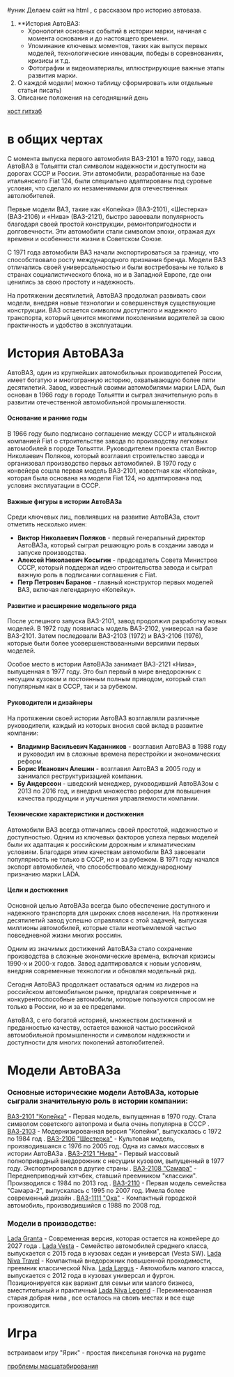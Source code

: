 #уник
Делаем сайт на html , с рассказом про историю автоваза.

1. **История АвтоВАЗ:
    - Хронология основных событий в истории марки, начиная с момента основания и до настоящего времени.
    - Упоминание ключевых моментов, таких как выпуск первых моделей, технологические инновации, победы в соревнованиях, кризисы и т.д.
    - Фотографии и видеоматериалы, иллюстрирующие важные этапы развития марки.
2.  О каждой модели( можно таблицу сформировать или отдельные статьи писать)
3. Описание положения на сегодняшний день 

 [хост гитхаб](https://www.youtube.com/watch?v=S3pkpo5NqJY&ab_channel=CodingWithTopchiy)
 # в общих чертах 
 
 С момента выпуска первого автомобиля ВАЗ-2101 в 1970 году, завод АвтоВАЗ в Тольятти стал символом надежности и доступности на дорогах СССР и России. Эти автомобили, разработанные на базе итальянского Fiat 124, были специально адаптированы под суровые  условия, что сделало их незаменимыми для отечественных автолюбителей.

Первые модели ВАЗ, такие как «Копейка» (ВАЗ-2101), «Шестерка» (ВАЗ-2106) и «Нива» (ВАЗ-2121), быстро завоевали популярность благодаря своей простой конструкции, ремонтопригодности и долговечности. Эти автомобили стали символом эпохи, отражая дух времени и особенности жизни в Советском Союзе.

С 1971 года автомобили ВАЗ начали экспортироваться за границу, что способствовало росту международного признания бренда. Модели ВАЗ отличались своей универсальностью и были востребованы не только в странах социалистического блока, но и в Западной Европе, где они ценились за свою простоту и надежность.

На протяжении десятилетий, АвтоВАЗ продолжал развивать свои модели, внедряя новые технологии и совершенствуя существующие конструкции. ВАЗ остается символом доступного и надежного транспорта, который ценится многими поколениями водителей за свою практичность и удобство в эксплуатации.

# История АвтоВАЗа

АвтоВАЗ, один из крупнейших автомобильных производителей России, имеет богатую и многогранную историю, охватывающую более пяти десятилетий. Завод, известный своими автомобилями марки LADA, был основан в 1966 году в городе Тольятти и сыграл значительную роль в развитии отечественной автомобильной промышленности.

#### Основание и ранние годы

В 1966 году было подписано соглашение между СССР и итальянской компанией Fiat о строительстве завода по производству легковых автомобилей в городе Тольятти. Руководителем проекта стал Виктор Николаевич Поляков, который возглавил строительство завода и организовал производство первых автомобилей. В 1970 году с конвейера сошла первая модель ВАЗ-2101, известная как «Копейка», которая была основана на модели Fiat 124, но адаптирована под условия эксплуатации в СССР.

#### Важные фигуры в истории АвтоВАЗа

Среди ключевых лиц, повлиявших на развитие АвтоВАЗа, стоит отметить несколько имен:

- **Виктор Николаевич Поляков** - первый генеральный директор АвтоВАЗа, который сыграл решающую роль в создании завода и запуске производства.
- **Алексей Николаевич Косыгин** - председатель Совета Министров СССР, который поддержал идею строительства завода и сыграл важную роль в подписании соглашения с Fiat.
- **Петр Петрович Баранов** - главный конструктор первых моделей ВАЗ, включая легендарную «Копейку».

#### Развитие и расширение модельного ряда

После успешного запуска ВАЗ-2101, завод продолжил разработку новых моделей. В 1972 году появилась модель ВАЗ-2102, универсал на базе ВАЗ-2101. Затем последовали ВАЗ-2103 (1972) и ВАЗ-2106 (1976), которые были более усовершенствованными версиями первых моделей.

Особое место в истории АвтоВАЗа занимает ВАЗ-2121 «Нива», выпущенная в 1977 году. Это был первый в мире внедорожник с несущим кузовом и постоянным полным приводом, который стал популярным как в СССР, так и за рубежом.

#### Руководители и дизайнеры

На протяжении своей истории АвтоВАЗ возглавляли различные руководители, каждый из которых вносил свой вклад в развитие компании:

- **Владимир Васильевич Каданников** - возглавил АвтоВАЗ в 1988 году и руководил им в сложные времена перестройки и экономических реформ.
- **Борис Иванович Алешин** - возглавил АвтоВАЗ в 2005 году и занимался реструктуризацией компании.
- **Бу Андерссон** - шведский менеджер, руководивший АвтоВАЗом с 2013 по 2016 год, и внедрил множество реформ для повышения качества продукции и улучшения управляемости компании.

#### Технические характеристики и достижения

Автомобили ВАЗ всегда отличались своей простотой, надежностью и доступностью. Одним из ключевых факторов успеха первых моделей были их адаптация к российским дорожным и климатическим условиям. Благодаря этим качествам автомобили ВАЗ завоевали популярность не только в СССР, но и за рубежом. В 1971 году начался экспорт автомобилей, что способствовало международному признанию марки LADA.

#### Цели и достижения

Основной целью АвтоВАЗа всегда было обеспечение доступного и надежного транспорта для широких слоев населения. На протяжении десятилетий завод успешно справлялся с этой задачей, выпуская миллионы автомобилей, которые стали неотъемлемой частью повседневной жизни многих россиян.

Одним из значимых достижений АвтоВАЗа стало сохранение производства в сложные экономические времена, включая кризисы 1990-х и 2000-х годов. Завод адаптировался к новым условиям, внедряя современные технологии и обновляя модельный ряд.

Сегодня АвтоВАЗ продолжает оставаться одним из лидеров на российском автомобильном рынке, предлагая современные и конкурентоспособные автомобили, которые пользуются спросом не только в России, но и за ее пределами.

АвтоВАЗ, с его богатой историей, множеством достижений и преданностью качеству, остается важной частью российской автомобильной промышленности и символом надежности и доступности для многих поколений автолюбителей.

# Модели АвтоВАЗа

### Основные исторические модели АвтоВАЗа, которые сыграли значительную роль в истории компании:
[ВАЗ-2101 "Копейка"](https://semyaivera.ru/wp-content/uploads/2019/09/vaz-2101.jpg) - Первая модель, выпущенная в 1970 году. Стала символом советского автопрома и была очень популярна в СССР .
[ВАЗ-2103](https://avatars.mds.yandex.net/get-autoru-vos/2104415/1d5963a2822d4f35b2023cdf812bb481/1200x900) - Модернизированная версия "Копейки", выпускалась с 1972 по 1984 год .
[ВАЗ-2106 "Шестерка"](https://carsdaily.ru/wp-content/uploads/2023/10/20231031-6540c8fe9d6ae-1000x525.jpg) - Культовая модель, производившаяся с 1976 по 2005 год. Одна из самых массовых в истории АвтоВАЗа .
[ВАЗ-2121 "Нива"](https://cdn.fishki.net/upload/post/201507/02/1584024/012.jpg) - Первый массовый полноприводный внедорожник с несущим кузовом, выпущенный в 1977 году. Экспортировался в другие страны .
[ВАЗ-2108 "Самара"](https://myskillsconnect.com/uploads/posts/2023-06/1685976670_myskillsconnect-com-p-vaz-2108-na-eksport-otlichiya-foto-6.jpg) - Переднеприводный хэтчбек, ставший преемником "классики". Производился с 1984 по 2013 год .
[ВАЗ-2110](https://avatars.dzeninfra.ru/get-zen_doc/3431141/pub_600f05a4cd098e46b1baa00e_600f07ff8dfe7b3b2dab7721/scale_1200) - Первая модель семейства "Самара-2", выпускалась с 1995 по 2007 год. Имела более современный дизайн .
[ВАЗ-1111 "Ока"](https://carsweek.ru/upload/iblock/ec5/rvcowkbg6x44v6zkjkpkh5mtnhoc1of2.jpg) - Компактный городской автомобиль, производившийся с 1988 по 2008 год.

### Модели в производстве:
[Lada Granta](https://sportishka.com/uploads/posts/2022-04/1651119840_18-sportishka-com-p-lada-granta-sedan-mashini-krasivo-foto-19.jpg) - Современная версия, которая остается на конвейере до 2027 года .
[Lada Vesta](https://a.d-cd.net/kzc-qpUTZyiGgYTABZ9ravB1kPg-1920.jpg) - Семейство автомобилей среднего класса, выпускается с 2015 года в кузовах седан и универсал (Vesta SW).
[Lada Niva Travel](https://auto-maxima.ru/img/news/lada-niva-travel.jpg) - Компактный внедорожник повышенной проходимости, преемник классической Niva.
[Lada Largus](https://cdn1.ozone.ru/s3/multimedia-b/6495963551.jpg) - Автомобиль малого класса, выпускается с 2012 года в кузовах универсал и фургон. Позиционируется как вариант для семьи или малого бизнеса, вместительный и практичный
[Lada Niva Legend](https://profile.ru/wp-content/uploads/1127096-fb.jpeg) - Переименованная старая добрая нива , все осталось на своиъ местах и все еще производится.


# Игра 
встраиваем игру "Ярик" - простая пиксельная гоночка на pygame


[проблемы масшатабирования](https://habr.com/ru/companies/yandex/articles/307064/)